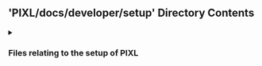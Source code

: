 ## 'PIXL/docs/developer/setup' Directory Contents

<details>
<summary>
<h3> Files relating to the setup of PIXL </h3> 

</summary>

| **User docs** |
| :--- | 
| azure-keyvault.md |
| pixl-setup.md |
| uclh-infrastructure-setup.md |

</details>

